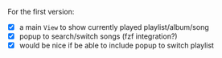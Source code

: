 For the first version:

- [x] a main `View` to show currently played playlist/album/song
- [x] popup to search/switch songs (fzf integration?)
- [x] would be nice if be able to include popup to switch playlist
